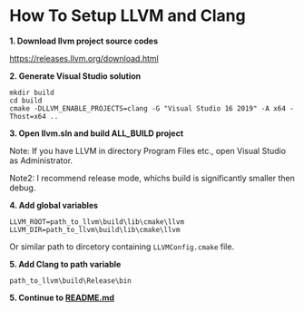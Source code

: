 # How To Setup LLVM and Clang

**1. Download llvm project source codes**

https://releases.llvm.org/download.html

**2. Generate Visual Studio solution**

```
mkdir build
cd build
cmake -DLLVM_ENABLE_PROJECTS=clang -G "Visual Studio 16 2019" -A x64 -Thost=x64 .. 
```

**3. Open llvm.sln and build ALL_BUILD project**

Note: If you have LLVM in directory Program Files etc., open Visual Studio as Administrator.

Note2: I recommend release mode, whichs build is significantly smaller then debug.

**4. Add global variables**

```
LLVM_ROOT=path_to_llvm\build\lib\cmake\llvm
LLVM_DIR=path_to_llvm\build\lib\cmake\llvm
```
Or similar path to dircetory containing ```LLVMConfig.cmake``` file.

**5. Add Clang to path variable**
```
path_to_llvm\build\Release\bin
```

**5. Continue to [README.md](README.md)**
